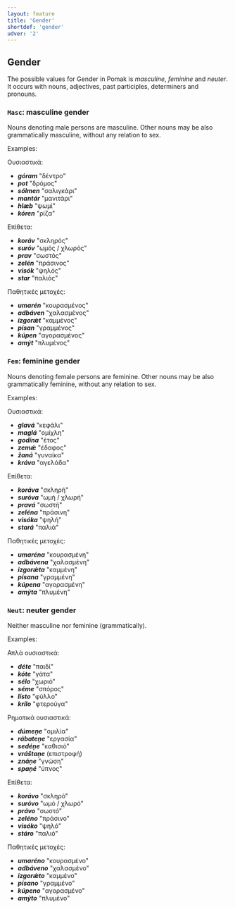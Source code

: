 ```yaml
---
layout: feature
title: 'Gender'
shortdef: 'gender'
udver: '2'
---
```


## Gender

The possible values for Gender in Pomak is _masculine_, _feminine_ and _neuter_. It occurs with nouns, adjectives, past participles, determiners and pronouns.



### <a name="Masc">`Masc`</a>: masculine gender

Nouns denoting male persons are masculine. Other nouns may be also grammatically masculine, without any relation to sex.

Examples:

Ουσιαστικά:

- _<b>góram</b>_ "δέντρο"
- _<b>pot</b>_ "δρόμος"
- _<b>sólmen</b>_ "σαλιγκάρι"
- _<b>mantár</b>_ "μανιτάρι"
- _<b>hlæb</b>_ "ψωμί"
- _<b>kóren</b>_ "ρίζα"

Επίθετα:

- _<b>koráv</b>_ "σκληρός"
- _<b>suróv</b>_ "ωμός / χλωρός"
- _<b>prav</b>_ "σωστός"
- _<b>zelén</b>_ "πράσινος"
- _<b>visók</b>_ "ψηλός"
- _<b>star</b>_ "παλιός"

Παθητικές μετοχές:

- _<b>umarén</b>_ "κουρασμένος"
- _<b>adbáven</b>_ "χαλασμένος"
- _<b>izgorǽt</b>_ "καμμένος"
- _<b>písan</b>_ "γραμμένος"
- _<b>kúpen</b>_ "αγορασμένος"
- _<b>amýt</b>_ "πλυμένος"


### <a name="Fem">`Fem`</a>: feminine gender

Nouns denoting female persons are feminine. Other nouns may be also grammatically feminine, without any relation to sex.

Examples:

Ουσιαστικά:

- _<b>glavá</b>_ "κεφάλι"
- _<b>maglá</b>_ "ομίχλη"
- _<b>godína</b>_ "έτος"
- _<b>zemǽ</b>_ "έδαφος"
- _<b>žaná</b>_ "γυναίκα"
- _<b>kráva</b>_ "αγελάδα"

Επίθετα:

- _<b>koráva</b>_ "σκληρή"
- _<b>suróva</b>_ "ωμή / χλωρή"
- _<b>pravá</b>_ "σωστή"
- _<b>zeléna</b>_ "πράσινη"
- _<b>visóka</b>_ "ψηλή"
- _<b>stará</b>_ "παλιά"

Παθητικές μετοχές:

- _<b>umaréna</b>_ "κουρασμένη"
- _<b>adbávena</b>_ "χαλασμένη"
- _<b>izgorǽta</b>_ "καμμένη"
- _<b>písana</b>_ "γραμμένη"
- _<b>kúpena</b>_ "αγορασμένη"
- _<b>amýta</b>_ "πλυμένη"

### <a name="Neut">`Neut`</a>: neuter gender

Neither masculine nor feminine (grammatically).

Examples:

Απλά ουσιαστικά:

- _<b>déte</b>_ "παιδί"
- _<b>kóte</b>_ "γάτα"
- _<b>sélo</b>_ "χωριό"
- _<b>séme</b>_ "σπόρος"
- _<b>lísto</b>_ "φύλλο"
- _<b>krílo</b>_ "φτερούγα"

Ρηματικά ουσιαστικά:

- _<b>dúmeņe</b>_ "ομιλία"
- _<b>rábateņe</b>_ "εργασία"
- _<b>sedéņe</b>_ "καθισιό"
- _<b>vráštaņe</b>_ (επιστροφή)
- _<b>znáņe</b>_ "γνώση"
- _<b>spaņé</b>_ "ύπνος"

Επίθετα:

- _<b>korávo</b>_ "σκληρό"
- _<b>suróvo</b>_ "ωμό / χλωρό"
- _<b>právo</b>_ "σωστό"
- _<b>zeléno</b>_ "πράσινο"
- _<b>visóko</b>_ "ψηλό"
- _<b>stáro</b>_ "παλιό"

Παθητικές μετοχές:

- _<b>umaréno</b>_ "κουρασμένο"
- _<b>adbáveno</b>_ "χαλασμένο"
- _<b>izgorǽto</b>_ "καμμένο"
- _<b>písano</b>_ "γραμμένο"
- _<b>kúpeno</b>_ "αγορασμένο"
- _<b>amýto</b>_ "πλυμένο"

<!-- Interlanguage links updated Pá kvě 14 11:08:32 CEST 2021 -->
